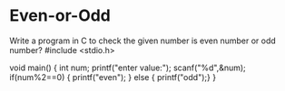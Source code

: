 # Even-or-Odd
Write a program in C to check the given number is even number or odd number?
#include <stdio.h>

void main() {
    int num;
    printf("enter value:");
    scanf("%d",&num);
    if(num%2==0)
    {
        printf("even");
    }
    else
    {
    printf("odd");}
}
